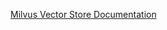 [Milvus Vector Store Documentation](https://docs.spring.io/spring-ai/reference/api/vectordbs/milvus.html)